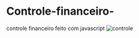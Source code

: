 # Controle-financeiro-
controle financeiro feito com javascript
![controle](https://user-images.githubusercontent.com/59832169/141172373-a89daf04-cd44-4796-9bcc-c21c22ebaa71.png)
